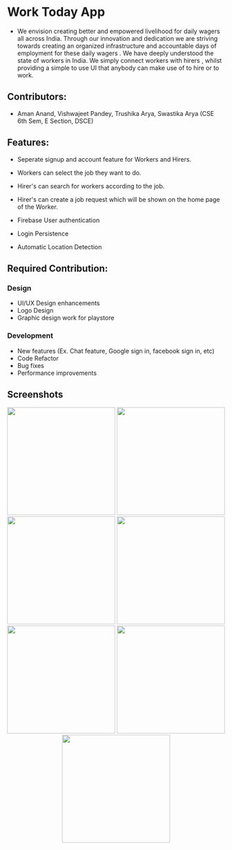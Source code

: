 # Work Today App

- We envision creating better and empowered livelihood for  daily wagers all across India. Through our innovation and dedication we are striving towards creating an organized infrastructure and accountable days of employment for these daily wagers . We have deeply understood the state of workers in India. We simply connect workers with hirers , whilst providing a simple to use UI that anybody can make use of to hire or to work.

## Contributors: 
 - Aman Anand, Vishwajeet Pandey, Trushika Arya, Swastika Arya  (CSE 6th Sem, E Section, DSCE)


## Features:

- Seperate signup and account feature for Workers and Hirers.
- Workers can select the job they want to do.
- Hirer's can search for workers according to the job.
- Hirer's can create a job request which will be shown on the home page of the Worker.

- Firebase User authentication
- Login Persistence
- Automatic Location Detection


## Required Contribution:

### Design
- UI/UX Design enhancements
- Logo Design
- Graphic design work for playstore

### Development
- New features (Ex. Chat feature, Google sign in, facebook sign in, etc)
- Code Refactor
- Bug fixes
- Performance improvements

## Screenshots

<p align="center">
<img src="https://i.ibb.co/KGSvs6X/1.png" width="250">
<img src="https://i.ibb.co/7tPmCPm/2.png" width="250">
<img src="https://i.ibb.co/7QrG1Cq/3.png" width="250">
<img src="https://i.ibb.co/qdN90g3/4.png" width="250">
<img src="https://i.ibb.co/BCzTLsq/5.png" width="250">
<img src="https://i.ibb.co/8Bvst97/6.png" width="250">
<img src="https://i.ibb.co/wrM2smb/7.png" width="250">
  </p>
